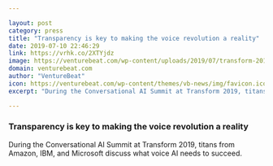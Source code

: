 ```yaml
---

layout: post
category: press
title: "Transparency is key to making the voice revolution a reality"
date: 2019-07-10 22:46:29
link: https://vrhk.co/2XTYjdz
image: https://venturebeat.com/wp-content/uploads/2019/07/transform-2019-converstional-ai-titan-panel.jpg?w=1200&strip=all
domain: venturebeat.com
author: "VentureBeat"
icon: https://venturebeat.com/wp-content/themes/vb-news/img/favicon.ico
excerpt: "During the Conversational AI Summit at Transform 2019, titans from Amazon, IBM, and Microsoft discuss what voice AI needs to succeed."

---
```


### Transparency is key to making the voice revolution a reality

During the Conversational AI Summit at Transform 2019, titans from Amazon, IBM, and Microsoft discuss what voice AI needs to succeed.